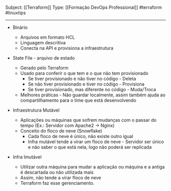 Subject: [[Terraform]] 
Type: [[Formação DevOps Professional]]  #terraform #linuxtips

---
- Binário
	- Arquivos em formato HCL
	- Linguagem descritiva
	- Conecta na API e provisiona a infraestrutura
- State File - arquivo de estado
	- Gerado pelo Terraform
	- Usado para conferir o que tem e o que não tem provisionado
		- Se tiver provisionado e não tiver no código - Deleta
		- Se não tiver provisionado e tiver no código - Provisiona
		- Se tiver provisionado, mas diferente no código - Muda/Troca
	- Melhores práticas - Não guardar localmente, assim também ajuda ao compartilhamento para o time que está desenvolvendo

- Infraestrutura Mutável 
	- Aplicações ou máquinas que sofrem mudanças com o passar do tempo (Ex.: Servidor com Apache2 -> Nginx)
	- Conceito do floco de neve (Snowflake)
		- Cada floco de neve é único, não existe outro igual
		- Infra mutável tende a virar um floco de neve - Servidor ser único e não saber o que está nela, logo não poderá ser replicada

- Infra Imutável
	- Utilizar outra máquina para mudar a aplicação ou máquina e a antiga é descartada ou não utilizada mais
	- Assim, não tende a virar floco de neve
	- Terraform faz esse gerenciamento.
